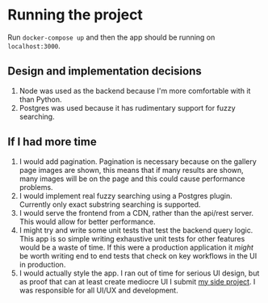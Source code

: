 # Running the project

Run `docker-compose up` and then the app should be running on `localhost:3000`.

## Design and implementation decisions

1. Node was used as the backend because I'm more comfortable with it than Python.
2. Postgres was used because it has rudimentary support for fuzzy searching.

## If I had more time

1. I would add pagination. Pagination is necessary because on the gallery page images are shown, this means that if many results are shown, many images will be on the page and this could cause performance problems.
2. I would implement real fuzzy searching using a Postgres plugin. Currently only exact substring searching is supported.
3. I would serve the frontend from a CDN, rather than the api/rest server. This would allow for better performance.
4. I might try and write some unit tests that test the backend query logic. This app is so simple writing exhaustive unit tests for other features would be a waste of time. If this were a production application it *might* be worth writing end to end tests that check on key workflows in the UI in production.
5. I would actually style the app. I ran out of time for serious UI design, but as proof that can at least create mediocre UI I submit [my side project](https://gomechef.us). I was responsible for all UI/UX and development.
